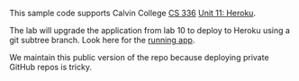 This sample code supports Calvin College
[CS 336](https://cs.calvin.edu/courses/cs/336/kvlinden)
[Unit 11: Heroku](https://cs.calvin.edu/courses/cs/336/kvlinden/11heroku/index.html).

The lab will upgrade the application from lab 10 to deploy to Heroku
using a git subtree branch. Look here for the
[running app](https://comments-kvlinden.herokuapp.com/).

We maintain this public version of the repo because deploying private
GitHub repos is tricky.
